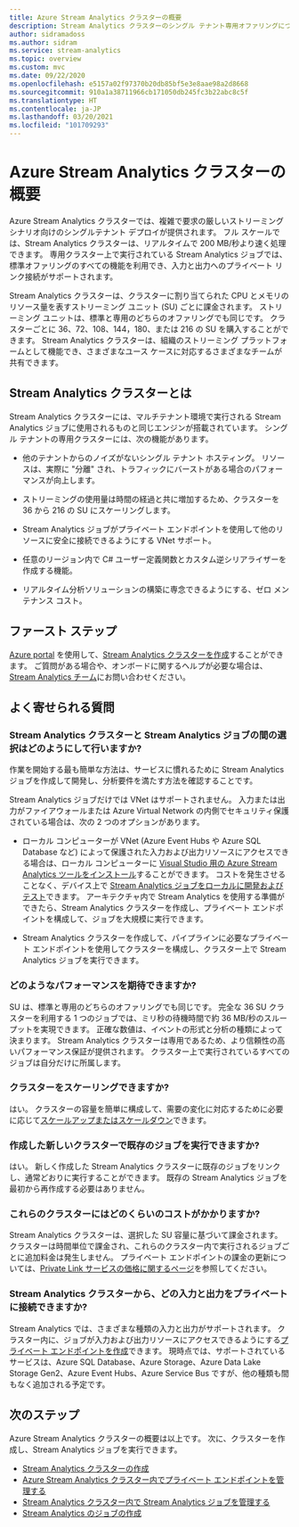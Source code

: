 ```yaml
---
title: Azure Stream Analytics クラスターの概要
description: Stream Analytics クラスターのシングル テナント専用オファリングについて説明します。
author: sidramadoss
ms.author: sidram
ms.service: stream-analytics
ms.topic: overview
ms.custom: mvc
ms.date: 09/22/2020
ms.openlocfilehash: e5157a02f97370b20db85bf5e3e8aae98a2d8668
ms.sourcegitcommit: 910a1a38711966cb171050db245fc3b22abc8c5f
ms.translationtype: HT
ms.contentlocale: ja-JP
ms.lasthandoff: 03/20/2021
ms.locfileid: "101709293"
---
```

# <a name="overview-of-azure-stream-analytics-cluster"></a>Azure Stream Analytics クラスターの概要

Azure Stream Analytics クラスターでは、複雑で要求の厳しいストリーミング シナリオ向けのシングルテナント デプロイが提供されます。 フル スケールでは、Stream Analytics クラスターは、リアルタイムで 200 MB/秒より速く処理できます。 専用クラスター上で実行されている Stream Analytics ジョブでは、標準オファリングのすべての機能を利用でき、入力と出力へのプライベート リンク接続がサポートされます。

Stream Analytics クラスターは、クラスターに割り当てられた CPU とメモリのリソース量を表すストリーミング ユニット (SU) ごとに課金されます。 ストリーミング ユニットは、標準と専用のどちらのオファリングでも同じです。 クラスターごとに 36、72、108、144，180、または 216 の SU を購入することができます。 Stream Analytics クラスターは、組織のストリーミング プラットフォームとして機能でき、さまざまなユース ケースに対応するさまざまなチームが共有できます。

## <a name="what-are-stream-analytics-clusters"></a>Stream Analytics クラスターとは

Stream Analytics クラスターには、マルチテナント環境で実行される Stream Analytics ジョブに使用されるものと同じエンジンが搭載されています。 シングル テナントの専用クラスターには、次の機能があります。

* 他のテナントからのノイズがないシングル テナント ホスティング。 リソースは、実際に "分離" され、トラフィックにバーストがある場合のパフォーマンスが向上します。

* ストリーミングの使用量は時間の経過と共に増加するため、クラスターを 36 から 216 の SU にスケーリングします。

* Stream Analytics ジョブがプライベート エンドポイントを使用して他のリソースに安全に接続できるようにする VNet サポート。

* 任意のリージョン内で C# ユーザー定義関数とカスタム逆シリアライザーを作成する機能。

* リアルタイム分析ソリューションの構築に専念できるようにする、ゼロ メンテナンス コスト。

## <a name="how-to-get-started"></a>ファースト ステップ

[Azure portal](https://aka.ms/asaclustercreateportal) を使用して、[Stream Analytics クラスターを作成](create-cluster.md)することができます。 ご質問がある場合や、オンボードに関するヘルプが必要な場合は、[Stream Analytics チーム](mailto:askasa@microsoft.com)にお問い合わせください。

## <a name="frequently-asked-questions"></a>よく寄せられる質問

### <a name="how-do-i-choose-between-a-stream-analytics-cluster-and-a-stream-analytics-job"></a>Stream Analytics クラスターと Stream Analytics ジョブの間の選択はどのようにして行いますか?

作業を開始する最も簡単な方法は、サービスに慣れるために Stream Analytics ジョブを作成して開発し、分析要件を満たす方法を確認することです。

Stream Analytics ジョブだけでは VNet はサポートされません。 入力または出力がファイアウォールまたは Azure Virtual Network の内側でセキュリティ保護されている場合は、次の 2 つのオプションがあります。

* ローカル コンピューターが VNet (Azure Event Hubs や Azure SQL Database など) によって保護された入力および出力リソースにアクセスできる場合は、ローカル コンピューターに [Visual Studio 用の Azure Stream Analytics ツールをインストール](stream-analytics-tools-for-visual-studio-install.md)することができます。 コストを発生させることなく、デバイス上で [Stream Analytics ジョブをローカルに開発およびテスト](stream-analytics-live-data-local-testing.md)できます。 アーキテクチャ内で Stream Analytics を使用する準備ができたら、Stream Analytics クラスターを作成し、プライベート エンドポイントを構成して、ジョブを大規模に実行できます。

* Stream Analytics クラスターを作成して、パイプラインに必要なプライベート エンドポイントを使用してクラスターを構成し、クラスター上で Stream Analytics ジョブを実行できます。

### <a name="what-performance-can-i-expect"></a>どのようなパフォーマンスを期待できますか?

SU は、標準と専用のどちらのオファリングでも同じです。 完全な 36 SU クラスターを利用する 1 つのジョブでは、ミリ秒の待機時間で約 36 MB/秒のスループットを実現できます。 正確な数値は、イベントの形式と分析の種類によって決まります。 Stream Analytics クラスターは専用であるため、より信頼性の高いパフォーマンス保証が提供されます。 クラスター上で実行されているすべてのジョブは自分だけに所属します。

### <a name="can-i-scale-my-cluster"></a>クラスターをスケーリングできますか?

はい。 クラスターの容量を簡単に構成して、需要の変化に対応するために必要に応じて[スケールアップまたはスケールダウン](scale-cluster.md)できます。

### <a name="can-i-run-my-existing-jobs-on-these-new-clusters-ive-created"></a>作成した新しいクラスターで既存のジョブを実行できますか?

はい。 新しく作成した Stream Analytics クラスターに既存のジョブをリンクし、通常どおりに実行することができます。 既存の Stream Analytics ジョブを最初から再作成する必要はありません。

### <a name="how-much-will-these-clusters-cost-me"></a>これらのクラスターにはどのくらいのコストがかかりますか?

Stream Analytics クラスターは、選択した SU 容量に基づいて課金されます。 クラスターは時間単位で課金され、これらのクラスター内で実行されるジョブごとに追加料金は発生しません。 プライベート エンドポイントの課金の更新については、[Private Link サービスの価格に関するページ](https://azure.microsoft.com/pricing/details/private-link/)を参照してください。

### <a name="which-inputs-and-outputs-can-i-privately-connect-to-from-my-stream-analytics-cluster"></a>Stream Analytics クラスターから、どの入力と出力をプライベートに接続できますか?

Stream Analytics では、さまざまな種類の入力と出力がサポートされます。 クラスター内に、ジョブが入力および出力リソースにアクセスできるようにする[プライベート エンドポイントを作成](private-endpoints.md)できます。 現時点では、サポートされているサービスは、Azure SQL Database、Azure Storage、Azure Data Lake Storage Gen2、Azure Event Hubs、Azure Service Bus ですが、他の種類も間もなく追加される予定です。 

## <a name="next-steps"></a>次のステップ

Azure Stream Analytics クラスターの概要は以上です。 次に、クラスターを作成し、Stream Analytics ジョブを実行できます。 

* [Stream Analytics クラスターの作成](create-cluster.md)
* [Azure Stream Analytics クラスター内でプライベート エンドポイントを管理する](private-endpoints.md)
* [Stream Analytics クラスター内で Stream Analytics ジョブを管理する](manage-jobs-cluster.md)
* [Stream Analytics のジョブの作成](stream-analytics-quick-create-portal.md)

